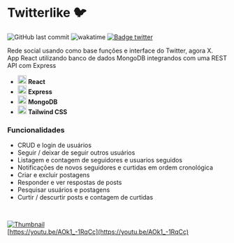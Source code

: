 # Twitterlike 🐦

![GitHub last commit](https://img.shields.io/github/last-commit/aaneleh/twitterlike)  ![wakatime](https://wakatime.com/badge/user/63a62ebf-02b8-40ab-b01b-99f672dace05/project/ed85f254-eb9a-4d32-992f-a114a972cb72.svg) [![Badge twitter](https://img.shields.io/twitter/follow/helena_kurzzz)](https://twitter.com/helena_kurzzz)

Rede social usando como base funções e interface do Twitter, agora X.  
App React utilizando banco de dados MongoDB integrandos com uma REST API com Express 

* <img width="20px" src="https://cdn.jsdelivr.net/gh/devicons/devicon/icons/react/react-original.svg" /> **React**  
* <img width="20px" src="https://cdn.jsdelivr.net/gh/devicons/devicon/icons/express/express-original.svg" /> **Express**  
* <img width="20px" src="https://cdn.jsdelivr.net/gh/devicons/devicon/icons/mongodb/mongodb-plain-wordmark.svg" /> **MongoDB**  
* <img width="20px" src="https://cdn.jsdelivr.net/gh/devicons/devicon/icons/tailwindcss/tailwindcss-plain.svg" /> **Tailwind CSS**  


### Funcionalidades  

- CRUD e login de usuários 
- Seguir / deixar de seguir outros usuários  
- Listagem e contagem de seguidores e usuarios seguidos
- Notificações de novos seguidores e curtidas em ordem cronológica
- Criar e excluir postagens  
- Responder e ver respostas de posts
- Pesquisar usuários e postagens  
- Curtir / descurtir posts e contagem de curtidas
<br> 

[![Thumbnail](https://img.youtube.com/vi/AOk1_-1RqCc/0.jpg)](https://youtu.be/AOk1_-1RqCc)  
[https://youtu.be/AOk1_-1RqCc](https://youtu.be/AOk1_-1RqCc)